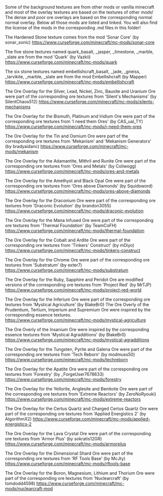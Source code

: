 Some of the background textures are from other mods or vanilla minecraft
and most of the overlay textures are based on the textures of other mods!
The dense and poor ore overlays are based on the corresponding normal normal overlay.
Below all those mods are listed and linked.
You will also find the license of the mods in the corresponding .md files in this folder!

The Hardened Stone texture comes from the mod 'Sonar Core' (by sonar_sonic)
https://www.curseforge.com/minecraft/mc-mods/sonar-core

The five stone textures named quark_basalt, _jasper, _limestone, _marble, _slate are from the mod 'Quark' (by Vazkii)
https://www.curseforge.com/minecraft/mc-mods/quark

The six stone textures named embellishcraft_basalt, _jade, _gneiss, _larvikite, _marble, _slate are from the mod Embellishcraft (by Mapper)
https://www.curseforge.com/minecraft/mc-mods/embellishcraft

The Ore Overlay for the Silver, Lead, Nickel, Zinc, Bauxite and Uranium Ore were part of the corresponding ore textures from 'Silent's Mechanisms' (by SilentChaos512)
https://www.curseforge.com/minecraft/mc-mods/silents-mechanisms

The Ore Overlay for the Bismuth, Platinum and Iridium Ore were part of the corresponding ore textures from 'I need them Ores' (by CAS_ual_TY)
https://www.curseforge.com/minecraft/mc-mods/i-need-them-ores

The Ore Overlay for the Tin and Osmium Ore were part of the corresponding ore textures from 'Mekanism' and 'Mekanism Generators' (by bradyaidanc)
https://www.curseforge.com/minecraft/mc-mods/mekanism

The Ore Overlay for the Adamantite, Mithril and Runite Ore were part of the corresponding ore textures from 'Ores and Metals' (by Coliwogg)
https://www.curseforge.com/minecraft/mc-mods/ores-and-metals

The Ore Overlay for the Amethyst and Black Opal Ore were part of the corresponding ore textures from 'Ores above Diamonds' (by Squidsword)
https://www.curseforge.com/minecraft/mc-mods/ores-above-diamonds

The Ore Overlay for the Draconium Ore were part of the corresponding ore textures from 'Draconic Evolution' (by 
brandon3055)
https://www.curseforge.com/minecraft/mc-mods/draconic-evolution

The Ore Overlay for the Mana Infused Ore were part of the corresponding ore textures from 'Thermal Foundation' (by TeamCoFH)
https://www.curseforge.com/minecraft/mc-mods/thermal-foundation

The Ore Overlay for the Cobalt and Ardite Ore were part of the corresponding ore textures from 'Tinkers' Construct' (by mDiyo)
https://www.curseforge.com/minecraft/mc-mods/tinkers-construct

The Ore Overlay for the Chrome Ore were part of the corresponding ore textures from 'Substratum' (by exter7)
https://www.curseforge.com/minecraft/mc-mods/substratum

The Ore Overlay for the Ruby, Sapphire and Peridot Ore are modified versions of the corresponding ore textures from 'Project Red' (by MrTJP)
https://www.curseforge.com/minecraft/mc-mods/project-red-world

The Ore Overlay for the Inferium Ore were part of the corresponding ore textures from 'Mystical Agriculture' (by BlakeBr0)
The Ore Overly of the Prudentium, Tertium, Imperium and Supremium Ore were inspired by the corresponding essence textures.
https://www.curseforge.com/minecraft/mc-mods/mystical-agriculture

The Ore Overly of the Insanium Ore were inspired by the corresponding essence textures from 'Mystical Agradditions' (by BlakeBr0)
https://www.curseforge.com/minecraft/mc-mods/mystical-agradditions

The Ore Overlay for the Tungsten, Pyrite and Galena Ore were part of the corresponding ore textures from 'Tech Reborn' (by modmuss50)
https://www.curseforge.com/minecraft/mc-mods/techreborn

The Ore Overlay for the Apatite Ore were part of the corresponding ore textures from 'Forestry' (by _ForgeUser7678633)
https://www.curseforge.com/minecraft/mc-mods/forestry

The Ore Overlay for the Yellorite, Anglesite and Benitoite Ore were part of the corresponding ore textures from 'Extreme Reactors' (by ZeroNoRyouki)
https://www.curseforge.com/minecraft/mc-mods/extreme-reactors

The Ore Overlay for the Certus Quartz and Charged Certus Quartz Ore were part of the corresponding ore textures from 'Applied Energistics 2' (by AlgorithmX2)
https://www.curseforge.com/minecraft/mc-mods/applied-energistics-2

The Ore Overlay for the Lava Crystal Ore were part of the corresponding ore textures from 'Armor Plus' (by sokratis12GR)
https://www.curseforge.com/minecraft/mc-mods/armorplus

The Ore Overlay for the Dimensional Shard Ore were part of the corresponding ore textures from 'RF Tools Base' (by McJty)
https://www.curseforge.com/minecraft/mc-mods/rftools-base

The Ore Overlay for the Boron, Magnesium, Lithium and Thorium Ore were part of the corresponding ore textures from 'Nuclearcraft' (by tomdodd4598)
https://www.curseforge.com/minecraft/mc-mods/nuclearcraft-mod